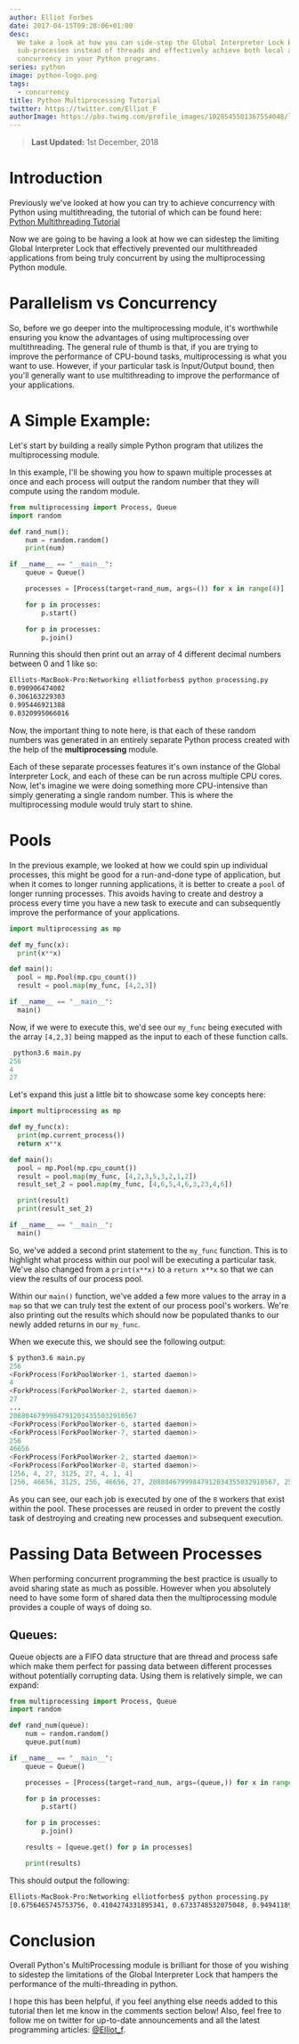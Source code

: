 ```yaml
---
author: Elliot Forbes
date: 2017-04-15T09:28:06+01:00
desc:
  We take a look at how you can side-step the Global Interpreter Lock by using
  sub-processes instead of threads and effectively achieve both local and remote
  concurrency in your Python programs.
series: python
image: python-logo.png
tags:
  - concurrency
title: Python Multiprocessing Tutorial
twitter: https://twitter.com/Elliot_F
authorImage: https://pbs.twimg.com/profile_images/1028545501367554048/lzr43cQv_400x400.jpg
---
```


> **Last Updated:** 1st December, 2018

# Introduction

Previously we've looked at how you can try to achieve concurrency with Python
using multithreading, the tutorial of which can be found here:
[Python Multithreading Tutorial](/python/python-multithreading-tutorial/)

Now we are going to be having a look at how we can sidestep the limiting Global
Interpreter Lock that effectively prevented our multithreaded applications from
being truly concurrent by using the multiprocessing Python module.

# Parallelism vs Concurrency

So, before we go deeper into the multiprocessing module, it's worthwhile
ensuring you know the advantages of using multiprocessing over multithreading.
The general rule of thumb is that, if you are trying to improve the performance
of CPU-bound tasks, multiprocessing is what you want to use. However, if your
particular task is Input/Output bound, then you'll generally want to use
multithreading to improve the performance of your applications.

# A Simple Example:

Let's start by building a really simple Python program that utilizes the
multiprocessing module.

In this example, I'll be showing you how to spawn multiple processes at once and
each process will output the random number that they will compute using the
random module.

```python
from multiprocessing import Process, Queue
import random

def rand_num():
    num = random.random()
    print(num)

if __name__ == "__main__":
    queue = Queue()

    processes = [Process(target=rand_num, args=()) for x in range(4)]

    for p in processes:
        p.start()

    for p in processes:
        p.join()
```

Running this should then print out an array of 4 different decimal numbers
between 0 and 1 like so:

```bash
Elliots-MacBook-Pro:Networking elliotforbes$ python processing.py
0.090906474002
0.306163229303
0.995446921388
0.0320995066016
```

Now, the important thing to note here, is that each of these random numbers was
generated in an entirely separate Python process created with the help of the
**multiprocessing** module.

Each of these separate processes features it's own instance of the Global
Interpreter Lock, and each of these can be run across multiple CPU cores. Now,
let's imagine we were doing something more CPU-intensive than simply generating
a single random number. This is where the multiprocessing module would truly
start to shine.

# Pools

In the previous example, we looked at how we could spin up individual processes,
this might be good for a run-and-done type of application, but when it comes to
longer running applications, it is better to create a `pool` of longer running
processes. This avoids having to create and destroy a process every time you
have a new task to execute and can subsequently improve the performance of your
applications.

```py
import multiprocessing as mp

def my_func(x):
  print(x**x)

def main():
  pool = mp.Pool(mp.cpu_count())
  result = pool.map(my_func, [4,2,3])

if __name__ == "__main__":
  main()
```

Now, if we were to execute this, we'd see our `my_func` being executed with the
array `[4,2,3]` being mapped as the input to each of these function calls.

```s
 python3.6 main.py
256
4
27
```

Let's expand this just a little bit to showcase some key concepts here:

```py
import multiprocessing as mp

def my_func(x):
  print(mp.current_process())
  return x**x

def main():
  pool = mp.Pool(mp.cpu_count())
  result = pool.map(my_func, [4,2,3,5,3,2,1,2])
  result_set_2 = pool.map(my_func, [4,6,5,4,6,3,23,4,6])

  print(result)
  print(result_set_2)

if __name__ == "__main__":
  main()
```

So, we've added a second print statement to the `my_func` function. This is to
highlight what process within our pool will be executing a particular task.
We've also changed from a `print(x**x)` to a `return x**x` so that we can view
the results of our process pool.

Within our `main()` function, we've added a few more values to the array in a
`map` so that we can truly test the extent of our process pool's workers. We're
also printing out the results which should now be populated thanks to our newly
added returns in our `my_func`.

When we execute this, we should see the following output:

```s
$ python3.6 main.py
256
<ForkProcess(ForkPoolWorker-1, started daemon)>
4
<ForkProcess(ForkPoolWorker-2, started daemon)>
27
...
20880467999847912034355032910567
<ForkProcess(ForkPoolWorker-6, started daemon)>
<ForkProcess(ForkPoolWorker-7, started daemon)>
256
46656
<ForkProcess(ForkPoolWorker-2, started daemon)>
<ForkProcess(ForkPoolWorker-8, started daemon)>
[256, 4, 27, 3125, 27, 4, 1, 4]
[256, 46656, 3125, 256, 46656, 27, 20880467999847912034355032910567, 256, 46656]
```

As you can see, our each job is executed by one of the `8` workers that exist
within the pool. These processes are reused in order to prevent the costly task
of destroying and creating new processes and subsequent execution.

# Passing Data Between Processes

When performing concurrent programming the best practice is usually to avoid
sharing state as much as possible. However when you absolutely need to have some
form of shared data then the multiprocessing module provides a couple of ways of
doing so.

## Queues:

Queue objects are a FIFO data structure that are thread and process safe which
make them perfect for passing data between different processes without
potentially corrupting data. Using them is relatively simple, we can expand:

```python
from multiprocessing import Process, Queue
import random

def rand_num(queue):
    num = random.random()
    queue.put(num)

if __name__ == "__main__":
    queue = Queue()

    processes = [Process(target=rand_num, args=(queue,)) for x in range(4)]

    for p in processes:
        p.start()

    for p in processes:
        p.join()

    results = [queue.get() for p in processes]

    print(results)
```

This should output the following:

```bash
Elliots-MacBook-Pro:Networking elliotforbes$ python processing.py
[0.6756465745753756, 0.4104274331895341, 0.6733748532075048, 0.9494118991646461]
```

# Conclusion

Overall Python's MultiProcessing module is brilliant for those of you wishing to
sidestep the limitations of the Global Interpreter Lock that hampers the
performance of the multi-threading in python.

I hope this has been helpful, if you feel anything else needs added to this
tutorial then let me know in the comments section below! Also, feel free to
follow me on twitter for up-to-date announcements and all the latest programming
articles: [@Elliot_f](https://twitter.com/elliot_f).
